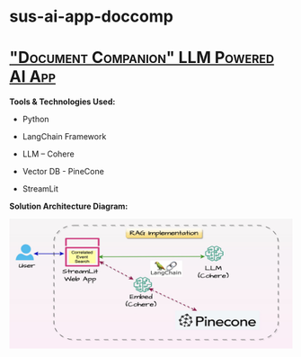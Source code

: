 # sus-ai-app-doccomp

# <span class="smallcaps"><u>"Document Companion" LLM Powered AI App</u></span>

**Tools & Technologies Used:**

- Python

- LangChain Framework

- LLM – Cohere

- Vector DB - PineCone

- StreamLit

**Solution Architecture Diagram:**

<img src="./media/image1.jpg" style="width:6.26806in;height:2.40764in"
alt="A diagram of a server Description automatically generated" />
